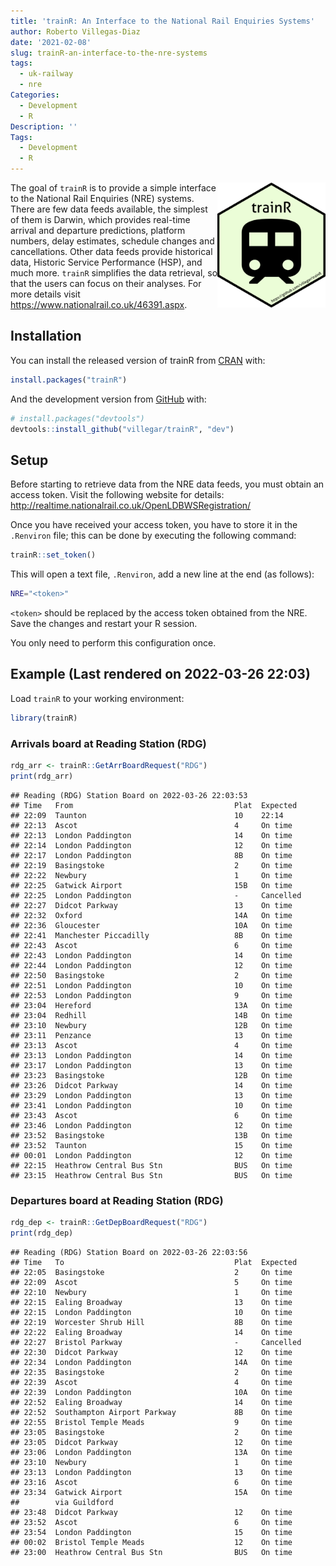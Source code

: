 ```yaml
---
title: 'trainR: An Interface to the National Rail Enquiries Systems'
author: Roberto Villegas-Diaz
date: '2021-02-08'
slug: trainR-an-interface-to-the-nre-systems
tags:
  - uk-railway
  - nre
Categories:
  - Development
  - R
Description: ''
Tags:
  - Development
  - R
---
```


<img src="https://raw.githubusercontent.com/villegar/trainR/main/inst/images/logo.png" alt="logo" align="right" height=200px/>

The goal of `trainR` is to provide a simple interface to the 
National Rail Enquiries (NRE) systems. There are few data feeds 
available, the simplest of them is Darwin, which provides real-time 
arrival and departure predictions, platform numbers, delay estimates, 
schedule changes and cancellations. Other data feeds provide historical 
data, Historic Service Performance (HSP), and much more. `trainR` 
simplifies the data retrieval, so that the users can focus on their 
analyses. For more details visit 
https://www.nationalrail.co.uk/46391.aspx.

## Installation

You can install the released version of trainR from [CRAN](https://CRAN.R-project.org) with:

``` r
install.packages("trainR")
```

And the development version from [GitHub](https://github.com/) with:

``` r
# install.packages("devtools")
devtools::install_github("villegar/trainR", "dev")
```

## Setup
Before starting to retrieve data from the NRE data feeds, you must obtain an access token. 
Visit the following website for details: http://realtime.nationalrail.co.uk/OpenLDBWSRegistration/

Once you have received your access token, you have to store it in the `.Renviron` file; this can be 
done by executing the following command:


```r
trainR::set_token()
```

This will open a text file, `.Renviron`, add a new line at the end (as follows):

```bash
NRE="<token>"
```

`<token>` should be replaced by the access token obtained from the NRE. Save the changes and restart 
your R session.

You only need to perform this configuration once.

## Example (Last rendered on 2022-03-26 22:03)

Load `trainR` to your working environment:

```r
library(trainR)
```

### Arrivals board at Reading Station (RDG)


```r
rdg_arr <- trainR::GetArrBoardRequest("RDG")
print(rdg_arr)
```

```
## Reading (RDG) Station Board on 2022-03-26 22:03:53
## Time   From                                    Plat  Expected
## 22:09  Taunton                                 10    22:14
## 22:13  Ascot                                   4     On time
## 22:13  London Paddington                       14    On time
## 22:14  London Paddington                       12    On time
## 22:17  London Paddington                       8B    On time
## 22:19  Basingstoke                             2     On time
## 22:22  Newbury                                 1     On time
## 22:25  Gatwick Airport                         15B   On time
## 22:25  London Paddington                       -     Cancelled
## 22:27  Didcot Parkway                          13    On time
## 22:32  Oxford                                  14A   On time
## 22:36  Gloucester                              10A   On time
## 22:41  Manchester Piccadilly                   8B    On time
## 22:43  Ascot                                   6     On time
## 22:43  London Paddington                       14    On time
## 22:44  London Paddington                       12    On time
## 22:50  Basingstoke                             2     On time
## 22:51  London Paddington                       10    On time
## 22:53  London Paddington                       9     On time
## 23:04  Hereford                                13A   On time
## 23:04  Redhill                                 14B   On time
## 23:10  Newbury                                 12B   On time
## 23:11  Penzance                                13    On time
## 23:13  Ascot                                   4     On time
## 23:13  London Paddington                       14    On time
## 23:17  London Paddington                       13    On time
## 23:23  Basingstoke                             12B   On time
## 23:26  Didcot Parkway                          14    On time
## 23:29  London Paddington                       13    On time
## 23:41  London Paddington                       10    On time
## 23:43  Ascot                                   6     On time
## 23:46  London Paddington                       12    On time
## 23:52  Basingstoke                             13B   On time
## 23:52  Taunton                                 15    On time
## 00:01  London Paddington                       12    On time
## 22:15  Heathrow Central Bus Stn                BUS   On time
## 23:15  Heathrow Central Bus Stn                BUS   On time
```

### Departures board at Reading Station (RDG)


```r
rdg_dep <- trainR::GetDepBoardRequest("RDG")
print(rdg_dep)
```

```
## Reading (RDG) Station Board on 2022-03-26 22:03:56
## Time   To                                      Plat  Expected
## 22:05  Basingstoke                             2     On time
## 22:09  Ascot                                   5     On time
## 22:10  Newbury                                 1     On time
## 22:15  Ealing Broadway                         13    On time
## 22:15  London Paddington                       10    On time
## 22:19  Worcester Shrub Hill                    8B    On time
## 22:22  Ealing Broadway                         14    On time
## 22:27  Bristol Parkway                         -     Cancelled
## 22:30  Didcot Parkway                          12    On time
## 22:34  London Paddington                       14A   On time
## 22:35  Basingstoke                             2     On time
## 22:39  Ascot                                   4     On time
## 22:39  London Paddington                       10A   On time
## 22:52  Ealing Broadway                         14    On time
## 22:52  Southampton Airport Parkway             8B    On time
## 22:55  Bristol Temple Meads                    9     On time
## 23:05  Basingstoke                             2     On time
## 23:05  Didcot Parkway                          12    On time
## 23:06  London Paddington                       13A   On time
## 23:10  Newbury                                 1     On time
## 23:13  London Paddington                       13    On time
## 23:16  Ascot                                   6     On time
## 23:34  Gatwick Airport                         15A   On time
##        via Guildford                           
## 23:48  Didcot Parkway                          12    On time
## 23:52  Ascot                                   6     On time
## 23:54  London Paddington                       15    On time
## 00:02  Bristol Temple Meads                    12    On time
## 23:00  Heathrow Central Bus Stn                BUS   On time
```
